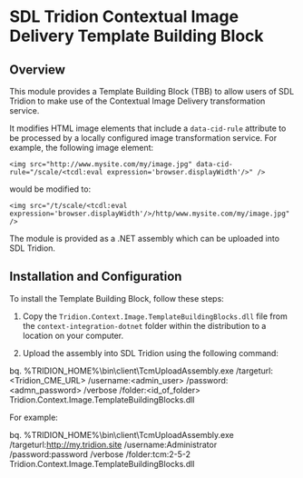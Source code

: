 ﻿SDL Tridion Contextual Image Delivery Template Building Block
=============================================================


## Overview

This module provides a Template Building Block (TBB) to allow users of SDL Tridion to make use of the Contextual Image
Delivery transformation service.

It modifies HTML image elements that include a `data-cid-rule` attribute to be processed by a locally configured image
transformation service. For example, the following image element:

    <img src="http://www.mysite.com/my/image.jpg" data-cid-rule="/scale/<tcdl:eval expression='browser.displayWidth'/>" />

would be modified to:

    <img src="/t/scale/<tcdl:eval expression='browser.displayWidth'/>/http/www.mysite.com/my/image.jpg" />

The module is provided as a .NET assembly which can be uploaded into SDL Tridion.

## Installation and Configuration

To install the Template Building Block, follow these steps:

1.  Copy the `Tridion.Context.Image.TemplateBuildingBlocks.dll` file from the `context-integration-dotnet` folder within
the distribution to a location on your computer.

2.  Upload the assembly into SDL Tridion using the following command:

bq. %TRIDION_HOME%\bin\client\TcmUploadAssembly.exe /targeturl:<Tridion_CME_URL> /username:<admin_user>
    /password:<admn_password> /verbose /folder:<id_of_folder> Tridion.Context.Image.TemplateBuildingBlocks.dll

For example:

bq.  %TRIDION_HOME%\bin\client\TcmUploadAssembly.exe /targeturl:http://my.tridion.site /username:Administrator
    /password:password /verbose /folder:tcm:2-5-2 Tridion.Context.Image.TemplateBuildingBlocks.dll


